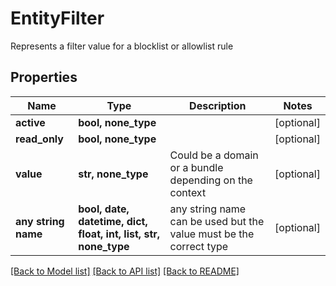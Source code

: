 # EntityFilter

Represents a filter value for a blocklist or allowlist rule

## Properties
Name | Type | Description | Notes
------------ | ------------- | ------------- | -------------
**active** | **bool, none_type** |  | [optional] 
**read_only** | **bool, none_type** |  | [optional] 
**value** | **str, none_type** | Could be a domain or a bundle depending on the context | [optional] 
**any string name** | **bool, date, datetime, dict, float, int, list, str, none_type** | any string name can be used but the value must be the correct type | [optional]

[[Back to Model list]](../README.md#documentation-for-models) [[Back to API list]](../README.md#documentation-for-api-endpoints) [[Back to README]](../README.md)


